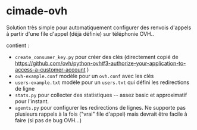 # cimade-ovh

Solution très simple pour automatiquement configurer des renvois d'appels à partir d'une file d'appel (déjà définie) sur téléphonie OVH..

contient :
 - `create_consumer_key.py` pour créer des clés (directement copié de https://github.com/ovh/python-ovh#3-authorize-your-application-to-access-a-customer-account )
 - `ovh-example.conf` modèle pour un `ovh.conf` avec les clés
 - `users-example.txt` modèle pour un `users.txt` qui défini les redirections de ligne
 - `stats.py` pour collecter des statistiques -- assez basic et approximatif pour l'instant.
 - `agents.py` pour configurer les redirections de lignes. Ne supporte pas plusieurs rappels à la fois ("vrai" file d'appel) mais devrait être facile à faire (si pas de bug OVH...)
 
